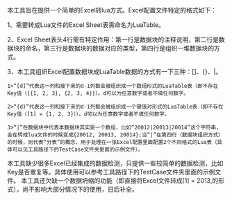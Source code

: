 本工具旨在提供一个简单的Excel转lua方式。Excel配置文件特定的格式如下：

1、需要转成Lua文件的Excel Sheet表需命名为LuaTable。

2、Excel Sheet表头4行需有特定作用：第一行是数据块的注释说明，第二行是数据块的命名，第三行是数据块的数据对应的类型，第四行是组织一堆数据块的方式。

3、本工具组织Excel配置数据块成LuaTable数据的方式有一下三种：[]、{}、|。

    1>“[d]”代表这一列和接下来的d-1列都会被组织成一个数组形式的LuaTable表（即不存在Key值（{{1, 2, 3}, {2, 3, 4}}）。d可以为任意数字或者不填任何数字。
  
    2>“{d}”代表这一列和接下来的d-1列都会被组织成一个键值对形式的LuaTable表（即不存在Key值（[1] = {1, 2, 3}））。d可以为任意数字或者不填任何数字。
  
    3>“|”在数据块中代表本数据块其实是一个数组，比如“20012|20013|20014”这个字符串，会在转成lua文件的时候变成{20012, 20013, 20014};当“|”在第四行（数据块组织方式）的时候，则代表“分表”的概念，用于处理在一张Excel配置里面配置2个不同格式的Lua表（具体可以见工具路径下的TestCase文件夹里面的示例文件）。

本工具缺少很多Excel已经集成的数据检测，只提供一些较简单的数据检测，比如Key是否重复等。具体使用可以参考工具路径下的TestCase文件夹里面的示例文件。
本工具还欠缺一个数据坍缩的功能（即直接将Excel文件转成[1] = 2013,的形式），尚不影响大部分情况下的使用，日后补全。
